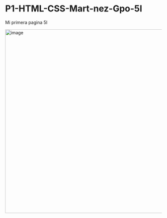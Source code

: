 # P1-HTML-CSS-Mart-nez-Gpo-5I
Mi primera pagina 5I

<img width="1048" height="592" alt="image" src="https://github.com/user-attachments/assets/f6f930aa-7ae6-4c57-b90e-be2c60ba007a" />

